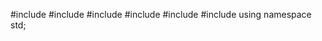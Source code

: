 #include <cmath>
#include <cstudio>
#include <vector>
#include <iostream>
#include <algorithm>
#include <stack>
using namespace std;


